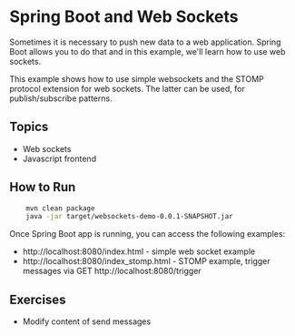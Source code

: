 # Spring Boot and Web Sockets
Sometimes it is necessary to push new data to a web application. Spring Boot allows you to do that and in this example, we'll learn how to use web sockets.

This example shows how to use simple websockets and the STOMP protocol extension for web sockets. The latter can be used, for publish/subscribe patterns.

## Topics
* Web sockets
* Javascript frontend

## How to Run
```bash
    mvn clean package
    java -jar target/websockets-demo-0.0.1-SNAPSHOT.jar
```
Once Spring Boot app is running, you can access the following examples:
* http://localhost:8080/index.html - simple web socket example
* http://localhost:8080/index_stomp.html - STOMP example, trigger messages via GET http://localhost:8080/trigger

## Exercises
* Modify content of send messages
